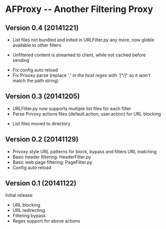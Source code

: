 AFProxy -- Another Filtering Proxy
==================================

Version 0.4 (20141221)
--------------

* List files not bundled and inited in URLFilter.py any more, now globle available to other filters
+ Unfiltered content is streamed to client, while not cached before sending
* Fix config auto reload
* Fix Privoxy parse (replace '.*' in the host regex with '[^/]*' so it won't match the path string)

Version 0.3 (20141205)
--------------

+ URLFilter.py now supports multiple list files for each filter
+ Parse Privoxy actions files (default.action, user.action) for URL blocking
* List files moved to <Lists> directory

Version 0.2 (20141129)
--------------

+ Privoxy style URL patterns for block, bypass and filters URL matching
+ Basic header filtering: HeaderFilter.py
+ Basic web page filtering: PageFilter.py
+ Config auto reload

Version 0.1 (20141122)
--------------

Initial release

+ URL blocking
+ URL redirecting
+ Filtering bypass
+ Regex support for above actions
